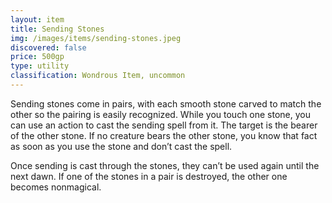 ```yaml
---
layout: item
title: Sending Stones
img: /images/items/sending-stones.jpeg
discovered: false
price: 500gp
type: utility
classification: Wondrous Item, uncommon
---
```

Sending stones come in pairs, with each smooth stone carved to match the other so the pairing is easily recognized. While you touch one stone, you can use an action to cast the sending spell from it. The target is the bearer of the other stone. If no creature bears the other stone, you know that fact as soon as you use the stone and don’t cast the spell.

Once sending is cast through the stones, they can’t be used again until the next dawn. If one of the stones in a pair is destroyed, the other one becomes nonmagical.
